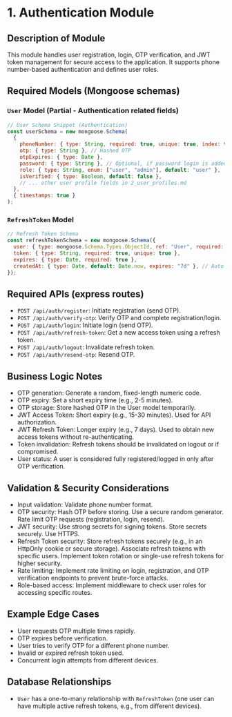 # 1. Authentication Module

## Description of Module

This module handles user registration, login, OTP verification, and JWT token management for secure access to the application. It supports phone number-based authentication and defines user roles.

## Required Models (Mongoose schemas)

### `User` Model (Partial - Authentication related fields)

```javascript
// User Schema Snippet (Authentication)
const userSchema = new mongoose.Schema(
  {
    phoneNumber: { type: String, required: true, unique: true, index: true },
    otp: { type: String }, // Hashed OTP
    otpExpires: { type: Date },
    password: { type: String }, // Optional, if password login is added later
    role: { type: String, enum: ["user", "admin"], default: "user" },
    isVerified: { type: Boolean, default: false },
    // ... other user profile fields in 2_user_profiles.md
  },
  { timestamps: true }
);
```

### `RefreshToken` Model

```javascript
// Refresh Token Schema
const refreshTokenSchema = new mongoose.Schema({
  user: { type: mongoose.Schema.Types.ObjectId, ref: "User", required: true },
  token: { type: String, required: true, unique: true },
  expires: { type: Date, required: true },
  createdAt: { type: Date, default: Date.now, expires: "7d" }, // Auto-delete after 7 days
});
```

## Required APIs (express routes)

- `POST /api/auth/register`: Initiate registration (send OTP).
- `POST /api/auth/verify-otp`: Verify OTP and complete registration/login.
- `POST /api/auth/login`: Initiate login (send OTP).
- `POST /api/auth/refresh-token`: Get a new access token using a refresh token.
- `POST /api/auth/logout`: Invalidate refresh token.
- `POST /api/auth/resend-otp`: Resend OTP.

## Business Logic Notes

- OTP generation: Generate a random, fixed-length numeric code.
- OTP expiry: Set a short expiry time (e.g., 2-5 minutes).
- OTP storage: Store hashed OTP in the User model temporarily.
- JWT Access Token: Short expiry (e.g., 15-30 minutes). Used for API authorization.
- JWT Refresh Token: Longer expiry (e.g., 7 days). Used to obtain new access tokens without re-authenticating.
- Token invalidation: Refresh tokens should be invalidated on logout or if compromised.
- User status: A user is considered fully registered/logged in only after OTP verification.

## Validation & Security Considerations

- Input validation: Validate phone number format.
- OTP security: Hash OTP before storing. Use a secure random generator. Rate limit OTP requests (registration, login, resend).
- JWT security: Use strong secrets for signing tokens. Store secrets securely. Use HTTPS.
- Refresh Token security: Store refresh tokens securely (e.g., in an HttpOnly cookie or secure storage). Associate refresh tokens with specific users. Implement token rotation or single-use refresh tokens for higher security.
- Rate limiting: Implement rate limiting on login, registration, and OTP verification endpoints to prevent brute-force attacks.
- Role-based access: Implement middleware to check user roles for accessing specific routes.

## Example Edge Cases

- User requests OTP multiple times rapidly.
- OTP expires before verification.
- User tries to verify OTP for a different phone number.
- Invalid or expired refresh token used.
- Concurrent login attempts from different devices.

## Database Relationships

- `User` has a one-to-many relationship with `RefreshToken` (one user can have multiple active refresh tokens, e.g., from different devices).
